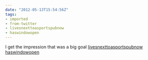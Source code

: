```yaml
---
date: "2012-05-13T15:54:56Z"
tags:
- imported
- from-twitter
- livesnexttoasportspubnow
- haswindowopen
---
```

I get the impression that was a big goal [livesnexttoasportspubnow](/tags/livesnexttoasportspubnow) [haswindowopen](/tags/haswindowopen)
